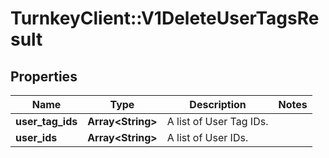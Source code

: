 # TurnkeyClient::V1DeleteUserTagsResult

## Properties
Name | Type | Description | Notes
------------ | ------------- | ------------- | -------------
**user_tag_ids** | **Array&lt;String&gt;** | A list of User Tag IDs. | 
**user_ids** | **Array&lt;String&gt;** | A list of User IDs. | 

